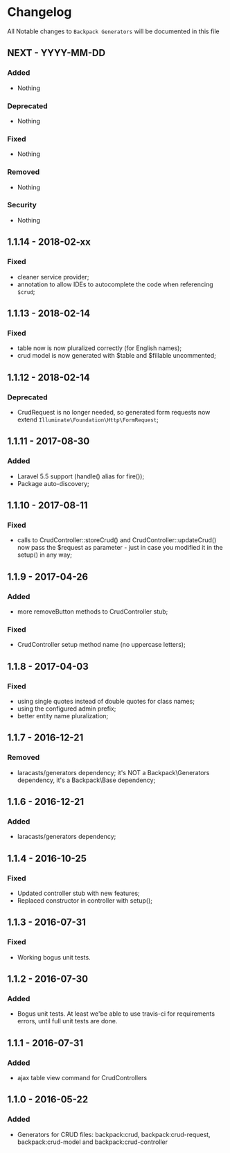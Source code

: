 # Changelog

All Notable changes to `Backpack Generators` will be documented in this file

## NEXT - YYYY-MM-DD

### Added
- Nothing

### Deprecated
- Nothing

### Fixed
- Nothing

### Removed
- Nothing

### Security
- Nothing


## 1.1.14 - 2018-02-xx

### Fixed
- cleaner service provider;
- annotation to allow IDEs to autocomplete the code when referencing ```$crud```;

## 1.1.13 - 2018-02-14

### Fixed
- table now is now pluralized correctly (for English names);
- crud model is now generated with $table and $fillable uncommented;


## 1.1.12 - 2018-02-14

### Deprecated
- CrudRequest is no longer needed, so generated form requests now extend ```Illuminate\Foundation\Http\FormRequest```;


## 1.1.11 - 2017-08-30

### Added
- Laravel 5.5 support (handle() alias for fire());
- Package auto-discovery;


## 1.1.10 - 2017-08-11

### Fixed
- calls to CrudController::storeCrud() and CrudController::updateCrud() now pass the $request as parameter - just in case you modified it in the setup() in any way;


## 1.1.9 - 2017-04-26

### Added
- more removeButton methods to CrudController stub;

### Fixed
- CrudController setup method name (no uppercase letters);


## 1.1.8 - 2017-04-03

### Fixed
- using single quotes instead of double quotes for class names;
- using the configured admin prefix;
- better entity name pluralization;


## 1.1.7 - 2016-12-21

### Removed
- laracasts/generators dependency; it's NOT a Backpack\Generators dependency, it's a Backpack\Base dependency;


## 1.1.6 - 2016-12-21

### Added
- laracasts/generators dependency;


## 1.1.4 - 2016-10-25

### Fixed
- Updated controller stub with new features;
- Replaced constructor in controller with setup();


## 1.1.3 - 2016-07-31

### Fixed
- Working bogus unit tests.


## 1.1.2 - 2016-07-30

### Added
- Bogus unit tests. At least we'be able to use travis-ci for requirements errors, until full unit tests are done.

## 1.1.1 - 2016-07-31

### Added
- ajax table view command for CrudControllers


## 1.1.0 - 2016-05-22

### Added
- Generators for CRUD files: backpack:crud, backpack:crud-request, backpack:crud-model and backpack:crud-controller
